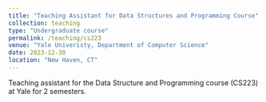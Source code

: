 ```yaml
---
title: "Teaching Assistant for Data Structures and Programming Course"
collection: teaching
type: "Undergraduate course"
permalink: /teaching/cs223
venue: "Yale Univeristy, Department of Computer Science"
date: 2023-12-30
location: "New Haven, CT"
---
```


Teaching assistant for the Data Structure and Programming course (CS223) at Yale for 2 semesters.